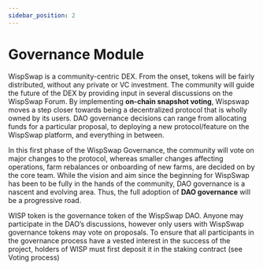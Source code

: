 ```yaml
---
sidebar_position: 2
---
```


Governance Module
=================

WispSwap is a community-centric DEX. From the onset, tokens will be fairly distributed, without any private or VC investment. The community will guide the future of the DEX by providing input in several discussions on the WispSwap Forum. By implementing **on-chain snapshot voting**, Wispswap moves a step closer towards being a decentralized protocol that is wholly owned by its users. DAO governance decisions can range from allocating funds for a particular proposal, to deploying a new protocol/feature on the WispSwap platform, and everything in between.

In this first phase of the WispSwap Governance, the community will vote on major changes to the protocol, whereas smaller changes affecting operations, farm rebalances or onboarding of new farms, are decided on by the core team. While the vision and aim since the beginning for WispSwap has been to be fully in the hands of the community, DAO governance is a nascent and evolving area. Thus, the full adoption of **DAO governance** will be a progressive road.

WISP token is the governance token of the WispSwap DAO. Anyone may participate in the DAO’s discussions, however only users with WispSwap governance tokens may vote on proposals. To ensure that all participants in the governance process have a vested interest in the success of the project, holders of WISP must first deposit it in the staking contract (see Voting process)